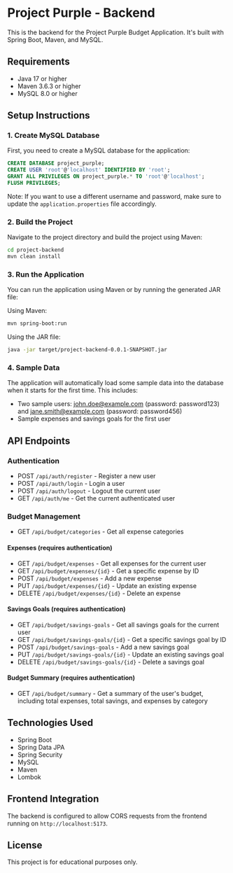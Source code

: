 # Project Purple - Backend

This is the backend for the Project Purple Budget Application. It's built with Spring Boot, Maven, and MySQL.

## Requirements
- Java 17 or higher
- Maven 3.6.3 or higher
- MySQL 8.0 or higher

## Setup Instructions

### 1. Create MySQL Database
First, you need to create a MySQL database for the application:

```sql
CREATE DATABASE project_purple;
CREATE USER 'root'@'localhost' IDENTIFIED BY 'root';
GRANT ALL PRIVILEGES ON project_purple.* TO 'root'@'localhost';
FLUSH PRIVILEGES;
```

Note: If you want to use a different username and password, make sure to update the `application.properties` file accordingly.

### 2. Build the Project
Navigate to the project directory and build the project using Maven:

```bash
cd project-backend
mvn clean install
```

### 3. Run the Application
You can run the application using Maven or by running the generated JAR file:

Using Maven:
```bash
mvn spring-boot:run
```

Using the JAR file:
```bash
java -jar target/project-backend-0.0.1-SNAPSHOT.jar
```

### 4. Sample Data
The application will automatically load some sample data into the database when it starts for the first time. This includes:
- Two sample users: john.doe@example.com (password: password123) and jane.smith@example.com (password: password456)
- Sample expenses and savings goals for the first user

## API Endpoints

### Authentication
- POST `/api/auth/register` - Register a new user
- POST `/api/auth/login` - Login a user
- POST `/api/auth/logout` - Logout the current user
- GET `/api/auth/me` - Get the current authenticated user

### Budget Management
- GET `/api/budget/categories` - Get all expense categories

#### Expenses (requires authentication)
- GET `/api/budget/expenses` - Get all expenses for the current user
- GET `/api/budget/expenses/{id}` - Get a specific expense by ID
- POST `/api/budget/expenses` - Add a new expense
- PUT `/api/budget/expenses/{id}` - Update an existing expense
- DELETE `/api/budget/expenses/{id}` - Delete an expense

#### Savings Goals (requires authentication)
- GET `/api/budget/savings-goals` - Get all savings goals for the current user
- GET `/api/budget/savings-goals/{id}` - Get a specific savings goal by ID
- POST `/api/budget/savings-goals` - Add a new savings goal
- PUT `/api/budget/savings-goals/{id}` - Update an existing savings goal
- DELETE `/api/budget/savings-goals/{id}` - Delete a savings goal

#### Budget Summary (requires authentication)
- GET `/api/budget/summary` - Get a summary of the user's budget, including total expenses, total savings, and expenses by category

## Technologies Used
- Spring Boot
- Spring Data JPA
- Spring Security
- MySQL
- Maven
- Lombok

## Frontend Integration
The backend is configured to allow CORS requests from the frontend running on `http://localhost:5173`.

## License
This project is for educational purposes only.